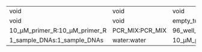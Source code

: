 ||||
|----|----|----|
|void|void|void|
|void|void|empty_tube:empty_tube|
|10_µM_primer_R:10_µM_primer_R|PCR_MIX:PCR_MIX|96_well_PCR_plate:96_well_PCR_plate|
|1_sample_DNAs:1_sample_DNAs|water:water|10_µM_primer_F:10_µM_primer_F|
